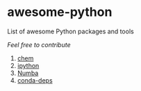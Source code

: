 # awesome-python
List of awesome Python packages and tools

*Feel free to contribute*

1. [chem](https://pypi.org/project/chem/)
2. [ipython](https://pypi.org/project/ipython/)
3. [Numba](https://numba.pydata.org/)
4. [conda-deps](https://pypi.org/project/conda-deps/)
